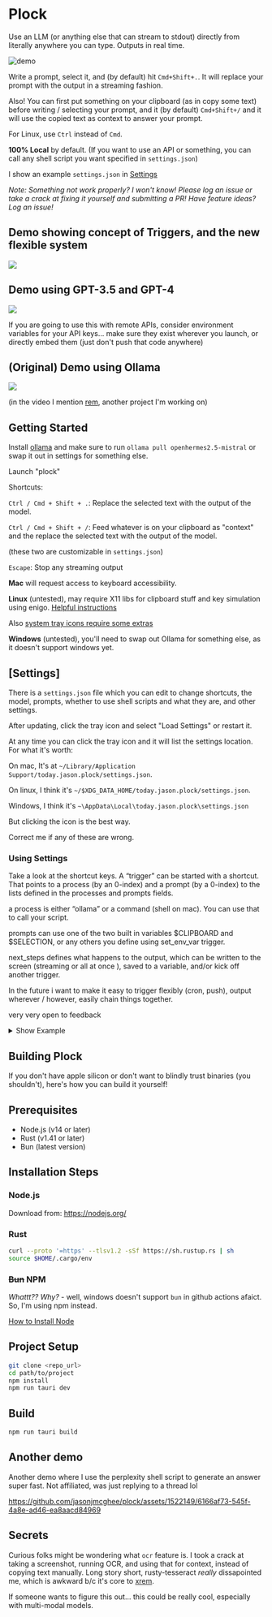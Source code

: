 # Plock

Use an LLM (or anything else that can stream to stdout) directly from literally anywhere you can type. Outputs in real
time.

![demo](https://github.com/jasonjmcghee/plock/assets/1522149/737cb647-69aa-426c-884d-bbe29bac0637)

Write a prompt, select it, and (by default) hit `Cmd+Shift+.`. It will replace your prompt with the output in a
streaming fashion.

Also! You can first put something on your clipboard (as in copy some text) before writing / selecting your prompt, and
it (by default) `Cmd+Shift+/` and it will use the copied text as context to answer your prompt.

For Linux, use `Ctrl` instead of `Cmd`.

**100% Local** by default. (If you want to use an API or something, you can call any shell script you want specified
in `settings.json`)

I show an example `settings.json` in [Settings](#settings)

_Note: Something not work properly? I won't know! Please log an issue or take a crack at fixing it yourself and
submitting a PR! Have feature ideas? Log an issue!_

## Demo showing concept of Triggers, and the new flexible system

<a href="https://www.loom.com/share/d3adddc37c2e4c8daeef11255c0135ea">
  <img style="max-width:300px;" src="https://cdn.loom.com/sessions/thumbnails/d3adddc37c2e4c8daeef11255c0135ea-with-play.gif">
</a>

## Demo using GPT-3.5 and GPT-4

<a href="https://www.loom.com/share/756220f3f5e249d5b4d5b759e9f9add3">
  <img style="max-width:300px;" src="https://cdn.loom.com/sessions/thumbnails/756220f3f5e249d5b4d5b759e9f9add3-with-play.gif">
</a>

If you are going to use this with remote APIs, consider environment variables for your API keys... make sure they exist
wherever you launch, or directly embed them (just don't push that code anywhere)

## (Original) Demo using Ollama

<a href="https://www.loom.com/share/fed267e695d145c88e6bff7e631da8e0">
  <img style="max-width:300px;" src="https://cdn.loom.com/sessions/thumbnails/fed267e695d145c88e6bff7e631da8e0-with-play.gif">
</a>

(in the video I mention [rem](https://github.com/jasonjmcghee/rem), another project I'm working on)

## Getting Started

Install [ollama](https://github.com/jmorganca/ollama) and make sure to run `ollama pull openhermes2.5-mistral` or swap
it out in settings for something else.

Launch "plock"

Shortcuts:

`Ctrl / Cmd + Shift + .`: Replace the selected text with the output of the model.

`Ctrl / Cmd + Shift + /`: Feed whatever is on your clipboard as "context" and the replace the selected text with the
output of the model.

(these two are customizable in `settings.json`)

`Escape`: Stop any streaming output

**Mac** will request access to keyboard accessibility.

**Linux** (untested), may require X11 libs for clipboard stuff and key simulation using
enigo. [Helpful instructions](https://github.com/enigo-rs/enigo/tree/main#runtime-dependencies)

Also [system tray icons require some extras](https://tauri.app/v1/guides/features/system-tray/#linux-setup)

**Windows** (untested), you'll need to swap out Ollama for something else, as it doesn't support windows yet.

## [Settings]

There is a `settings.json` file which you can edit to change shortcuts, the model,
prompts, whether to use shell scripts and what they are, and other settings.

After updating, click the tray icon and select "Load Settings" or restart it.

At any time you can click the tray icon and it will list the settings location. For what it's worth:

On mac, It's at `~/Library/Application Support/today.jason.plock/settings.json`.

On linux, I think it's `~/$XDG_DATA_HOME/today.jason.plock/settings.json`.

Windows, I think it's `~\AppData\Local\today.jason.plock\settings.json`

But clicking the icon is the best way.

Correct me if any of these are wrong.

### Using Settings

Take a look at the shortcut keys. A “trigger” can be started with a shortcut. That points to a process (by an 0-index) and a prompt (by a 0-index) to the lists defined in the processes and prompts fields.

a process is either “ollama” or a command (shell on mac). You can use that to call your script.

prompts can use one of the two built in variables $CLIPBOARD and $SELECTION, or any others you define using set_env_var trigger.

next_steps defines what happens to the output, which can be written to the screen (streaming or all at once ), saved to a variable, and/or kick off another trigger.

In the future i want to make it easy to trigger flexibly (cron, push), output wherever / however, easily chain things together.

very very open to feedback

<details>
  <summary>Show Example</summary>

```json
{
  "environment": {
    "PERPLEXITY_API": "",
    "OLLAMA_MODEL": "openhermes2.5-mistral",
    "OPENAI_API": ""
  },
  "processes": [
    {
      "command": [
        "bash",
        "/Users/jason/workspace/plock/scripts/gpt.sh"
      ]
    },
    {
      "command": []
    },
    {
      "command": [
        "bash",
        "/Users/jason/workspace/plock/scripts/p.sh"
      ]
    },
    {
      "command": [
        "bash",
        "/Users/jason/workspace/plock/scripts/dalle.sh"
      ]
    },
    "ollama"
  ],
  "prompts": [
    {
      "name": "default basic",
      "prompt": "$SELECTION"
    },
    {
      "name": "default with context",
      "prompt": "I will ask you to do something. Below is some extra context to help do what I ask. --------- $CLIPBOARD --------- Given the above context, please, $SELECTION. DO NOT OUTPUT ANYTHING ELSE."
    },
    {
      "name": "step",
      "prompt": "$STEP"
    },
    {
      "name": "say gpt",
      "prompt": "say \"$GPT\""
    }
  ],
  "triggers": [
    {
      "trigger_with_shortcut": "Command+Shift+,",
      "process": 1,
      "prompt": 0,
      "next_steps": [
        {
          "store_as_env_var": "STEP"
        },
        {
          "trigger": 4
        }
      ],
      "selection_action": null
    },
    {
      "trigger_with_shortcut": "Command+Shift+.",
      "process": 0,
      "prompt": 0,
      "next_steps": [
        "stream_text_to_screen"
      ],
      "selection_action": "newline"
    },
    {
      "trigger_with_shortcut": "Command+Shift+/",
      "process": 1,
      "prompt": 0,
      "next_steps": [
        "write_final_text_to_screen"
      ],
      "selection_action": "newline"
    },
    {
      "trigger_with_shortcut": "Command+Shift+'",
      "process": 3,
      "prompt": 0,
      "next_steps": [
        "write_image_to_screen"
      ],
      "selection_action": null
    },
    {
      "trigger_with_shortcut": null,
      "process": 0,
      "prompt": 2,
      "next_steps": [
        "stream_text_to_screen",
        {
          "store_as_env_var": "GPT"
        },
        {
          "trigger": 5
        }
      ],
      "selection_action": null
    },
    {
      "trigger_with_shortcut": null,
      "process": 0,
      "prompt": 3,
      "next_steps": [],
      "selection_action": null
    }
  ]
}

```

</details>

## Building Plock

If you don't have apple silicon or don't want to blindly trust binaries (you shouldn't), here's how you can build it
yourself!

## Prerequisites

- Node.js (v14 or later)
- Rust (v1.41 or later)
- Bun (latest version)

## Installation Steps

### Node.js

Download from: https://nodejs.org/

### Rust

```bash
curl --proto '=https' --tlsv1.2 -sSf https://sh.rustup.rs | sh
source $HOME/.cargo/env
```

### ~~Bun~~ NPM

_Whattt?? Why?_ - well, windows doesn't support `bun` in github actions afaict. So, I'm using npm instead.

[How to Install Node](https://nodejs.org/en/download/package-manager)

## Project Setup

```bash
git clone <repo_url>
cd path/to/project
npm install
npm run tauri dev
```

## Build

```bash
npm run tauri build
```

## Another demo

Another demo where I use the perplexity shell script to generate an answer super fast.
Not affiliated, was just replying to a thread lol

https://github.com/jasonjmcghee/plock/assets/1522149/6166af73-545f-4a8e-ad46-ea8aacd84969

## Secrets

Curious folks might be wondering what `ocr` feature is. I took a crack at taking a screenshot,
running OCR, and using that for context, instead of copying text manually. Long story short,
rusty-tesseract _really_ dissapointed me, which is awkward b/c it's core
to [xrem](https://github.com/jasonjmcghee/xrem).

If someone wants to figure this out... this could be really cool, especially with multi-modal models.
